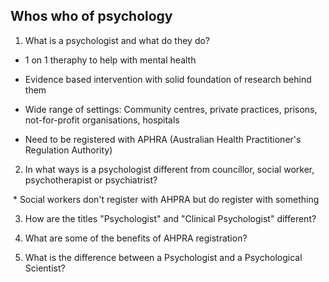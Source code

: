 ## Whos who of psychology

1. What is a psychologist and what do they do?

* 1 on 1 theraphy to help with mental health

* Evidence based intervention with solid foundation of research behind them

* Wide range of settings: Community centres, private practices, prisons, not-for-profit organisations, hospitals

* Need to be registered with APHRA (Australian Health Practitioner's Regulation Authority)



2. In what ways is a psychologist different from councillor, social worker, psychotherapist or psychiatrist?

​	* Social workers don't register with AHPRA but do register with something

3. How are the titles "Psychologist" and "Clinical Psychologist" different?



4. What are some of the benefits of AHPRA registration?



5. What is the difference between a Psychologist and a Psychological Scientist?